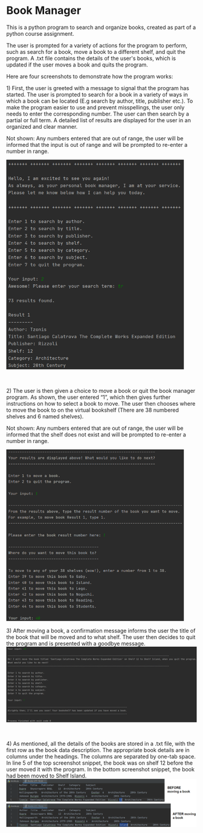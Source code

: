 # Book Manager
This is a python program to search and organize books, created as part of a python course assignment.  

The user is prompted for a variety of actions for the program to perform, such as search for a book, move a book to a different shelf, and quit the program. A .txt file contains the details of the user's books, which is updated if the user moves a book and quits the program.

Here are four screenshots to demonstrate how the program works:

<p>1) First, the user is greeted with a message to signal that the program has started. The user is prompted to search for a book in a variety of ways in which a book can be located (E.g search by author, title, publisher etc.). To make the program easier to use and prevent misspellings, the user only needs to enter the corresponding number. The user can then search by a partial or full term. A detailed list of results are displayed for the user in an organized and clear manner.

Not shown: Any numbers entered that are out of range, the user will be informed that the input is out of range and will be prompted to re-enter a number in range.

<img src="images/book-manager-screenshot-1.png" width="470">
</p>
<br>

<p>2) The user is then given a choice to move a book or quit the book manager program. As shown, the user entered “1”, which then gives further instructions on how to select a book to move. The user then chooses where to move the book to on the virtual bookshelf (There are 38 numbered shelves and 6 named shelves).

Not shown: Any numbers entered that are out of range, the user will be informed that the shelf does not exist and will be prompted to re-enter a number in range.

<img src="images/book-manager-screenshot-2.png" width="470">
</p>

<p>3) After moving a book, a confirmation message informs the user the title of the book that will be moved and to what shelf. The user then decides to quit the program and is presented with a goodbye message.

<img src="images/book-manager-screenshot-3.png" width="870">
</p>
<br>


<p>4) As mentioned, all the details of the books are stored in a .txt file, with the first row as the book data description. The appropriate book details are in columns under the headings. The columns are separated by one-tab space. In line 5 of the top screenshot snippet, the book was on shelf 12 before the user moved it with the program. In the bottom screenshot snippet, the book had been moved to Shelf Island.

<img src="images/book-manager-screenshot-4.png" width="870">
</p>

